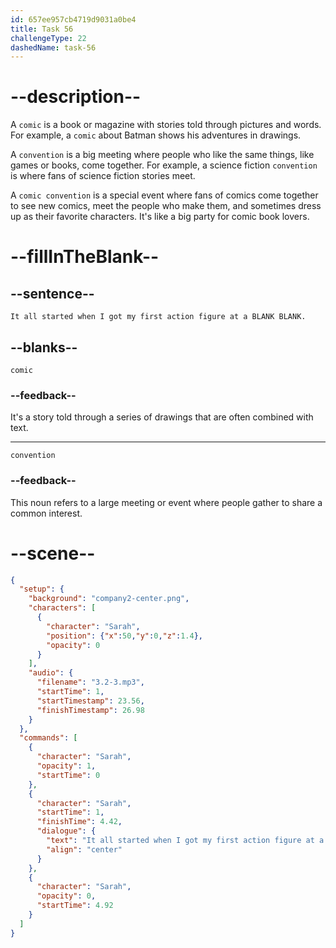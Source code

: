 ```yaml
---
id: 657ee957cb4719d9031a0be4
title: Task 56
challengeType: 22
dashedName: task-56
---
```


<!-- (Audio) Sarah: It all started when I got my first action figure at a comic convention. -->

# --description--

A `comic` is a book or magazine with stories told through pictures and words. For example, a `comic` about Batman shows his adventures in drawings.

A `convention` is a big meeting where people who like the same things, like games or books, come together. For example, a science fiction `convention` is where fans of science fiction stories meet.

A `comic convention` is a special event where fans of comics come together to see new comics, meet the people who make them, and sometimes dress up as their favorite characters. It's like a big party for comic book lovers.

# --fillInTheBlank--

## --sentence--

`It all started when I got my first action figure at a BLANK BLANK.`

## --blanks--

`comic`

### --feedback--

It's a story told through a series of drawings that are often combined with text.

---

`convention`

### --feedback--

This noun refers to a large meeting or event where people gather to share a common interest.

# --scene--

```json
{
  "setup": {
    "background": "company2-center.png",
    "characters": [
      {
        "character": "Sarah",
        "position": {"x":50,"y":0,"z":1.4},
        "opacity": 0
      }
    ],
    "audio": {
      "filename": "3.2-3.mp3",
      "startTime": 1,
      "startTimestamp": 23.56,
      "finishTimestamp": 26.98
    }
  },
  "commands": [
    {
      "character": "Sarah",
      "opacity": 1,
      "startTime": 0
    },
    {
      "character": "Sarah",
      "startTime": 1,
      "finishTime": 4.42,
      "dialogue": {
        "text": "It all started when I got my first action figure at a comic convention.",
        "align": "center"
      }
    },
    {
      "character": "Sarah",
      "opacity": 0,
      "startTime": 4.92
    }
  ]
}
```
